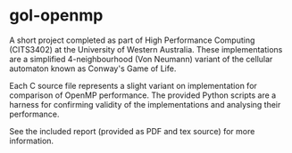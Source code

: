 # gol-openmp

A short project completed as part of High Performance Computing (CITS3402) at the University of Western Australia. These implementations are a simplified 4-neighbourhood (Von Neumann) variant of the cellular automaton known as Conway's Game of Life.

Each C source file represents a slight variant on implementation for comparison of OpenMP performance. The provided Python scripts are a harness for confirming validity of the implementations and analysing their performance.

See the included report (provided as PDF and tex source) for more information.
